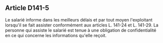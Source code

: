 Article D141-5
----
Le salarié informe dans les meilleurs délais et par tout moyen l'exploitant
lorsqu'il se fait assister conformément aux articles L. 141-24 et L. 141-29. La
personne qui assiste le salarié est tenue à une obligation de confidentialité en
ce qui concerne les informations qu'elle reçoit.

